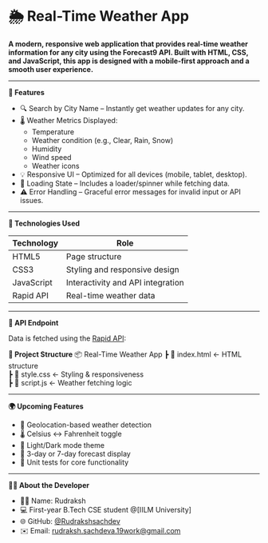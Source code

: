 <h1> 🌦️ Real-Time Weather App </h1>

<b>A modern, responsive web application that provides real-time weather information for any city using the Forecast9 API. Built with HTML, CSS, and JavaScript, this app is designed with a mobile-first approach and a smooth user experience.</b>

---

<b> 🚀 Features </b>

- 🔍 Search by City Name – Instantly get weather updates for any city.
- 🌡️ Weather Metrics Displayed:
  - Temperature
  - Weather condition (e.g., Clear, Rain, Snow)
  - Humidity
  - Wind speed
  - Weather icons
- 💡 Responsive UI – Optimized for all devices (mobile, tablet, desktop).
- 🔁 Loading State – Includes a loader/spinner while fetching data.
- ⚠️ Error Handling – Graceful error messages for invalid input or API issues.

---

<b> 🧠 Technologies Used </b>

| Technology    | Role                              |
|---------------|-----------------------------------|
| HTML5         | Page structure                    |
| CSS3          | Styling and responsive design     |
| JavaScript    | Interactivity and API integration |
| Rapid API     | Real-time weather data            |

---

<b>🔗 API Endpoint </b>

Data is fetched using the [Rapid API](https://${API_HOST}/time_machine?lat=${lat}&lon=${lon}&date=${date}&units=auto):

<b>📂 Project Structure</b>
📦 Real-Time Weather App
┣ 📄 index.html ← HTML structure<br>
┣ 📄 style.css ← Styling & responsiveness<br>
┣ 📄 script.js ← Weather fetching logic

---

<b>🌍 Upcoming Features</b>

- 📍 Geolocation-based weather detection
- 🌡️ Celsius ↔ Fahrenheit toggle
- 🌙 Light/Dark mode theme
- 📅 3-day or 7-day forecast display
- 🧪 Unit tests for core functionality

---

<b>🙋‍♂️ About the Developer</b>

- 👨‍🎓 Name: Rudraksh  
- 💻 First-year B.Tech CSE student @[IILM University]
- 🌐 GitHub: [@Rudrakshsachdev](https://github.com/Rudrakshsachdev)  
- ✉️ Email: 	rudraksh.sachdeva.19work@gmail.com

